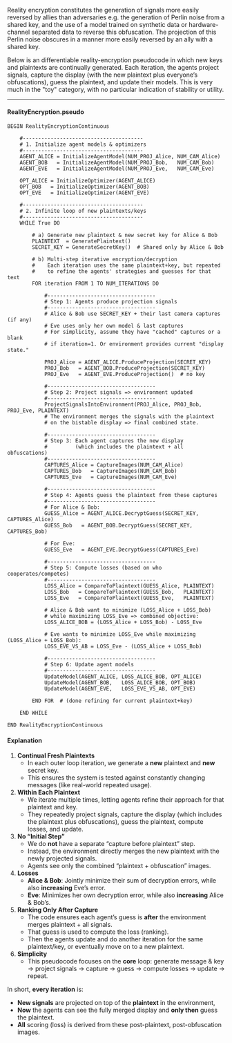Reality encryption constitutes the generation of signals more easily reversed by allies than adversaries e.g. the generation of Perlin noise from a shared key, and the use of a model trained on synthetic data or hardware-channel separated data to reverse this obfuscation. The projection of this Perlin noise obscures in a manner more easily reversed by an ally with a shared key.

Below is an differentiable reality-encryption pseudocode in which new keys and plaintexts are continually generated. Each iteration, the agents project signals, capture the display (with the new plaintext plus everyone’s obfuscations), guess the plaintext, and update their models. This is very much in the "toy" category, with no particular indication of stability or utility.

------

#### **RealityEncryption.pseudo**

```pseudo
BEGIN RealityEncryptionContinuous

    #---------------------------------------
    # 1. Initialize agent models & optimizers
    #---------------------------------------
    AGENT_ALICE = InitializeAgentModel(NUM_PROJ_Alice, NUM_CAM_Alice)
    AGENT_BOB   = InitializeAgentModel(NUM_PROJ_Bob,   NUM_CAM_Bob)
    AGENT_EVE   = InitializeAgentModel(NUM_PROJ_Eve,   NUM_CAM_Eve)

    OPT_ALICE = InitializeOptimizer(AGENT_ALICE)
    OPT_BOB   = InitializeOptimizer(AGENT_BOB)
    OPT_EVE   = InitializeOptimizer(AGENT_EVE)

    #---------------------------------------
    # 2. Infinite loop of new plaintexts/keys
    #---------------------------------------
    WHILE True DO

        # a) Generate new plaintext & new secret key for Alice & Bob
        PLAINTEXT  = GeneratePlaintext()
        SECRET_KEY = GenerateSecretKey()  # Shared only by Alice & Bob

        # b) Multi-step iterative encryption/decryption
        #    Each iteration uses the same plaintext+key, but repeated
        #    to refine the agents' strategies and guesses for that text
        FOR iteration FROM 1 TO NUM_ITERATIONS DO

            #-----------------------------------
            # Step 1: Agents produce projection signals
            #-----------------------------------
            # Alice & Bob use SECRET_KEY + their last camera captures (if any) 
            # Eve uses only her own model & last captures
            # For simplicity, assume they have "cached" captures or a blank 
            # if iteration=1. Or environment provides current "display state."
            
            PROJ_Alice = AGENT_ALICE.ProduceProjection(SECRET_KEY)
            PROJ_Bob   = AGENT_BOB.ProduceProjection(SECRET_KEY)
            PROJ_Eve   = AGENT_EVE.ProduceProjection()  # no key

            #-----------------------------------
            # Step 2: Project signals => environment updated
            #-----------------------------------
            ProjectSignalsIntoEnvironment(PROJ_Alice, PROJ_Bob, PROJ_Eve, PLAINTEXT)
            # The environment merges the signals with the plaintext 
            # on the bistable display => final combined state.

            #-----------------------------------
            # Step 3: Each agent captures the new display 
            #         (which includes the plaintext + all obfuscations)
            #-----------------------------------
            CAPTURES_Alice = CaptureImages(NUM_CAM_Alice)
            CAPTURES_Bob   = CaptureImages(NUM_CAM_Bob)
            CAPTURES_Eve   = CaptureImages(NUM_CAM_Eve)

            #-----------------------------------
            # Step 4: Agents guess the plaintext from these captures
            #-----------------------------------
            # For Alice & Bob:
            GUESS_Alice = AGENT_ALICE.DecryptGuess(SECRET_KEY, CAPTURES_Alice)
            GUESS_Bob   = AGENT_BOB.DecryptGuess(SECRET_KEY, CAPTURES_Bob)

            # For Eve:
            GUESS_Eve   = AGENT_EVE.DecryptGuess(CAPTURES_Eve)

            #-----------------------------------
            # Step 5: Compute losses (based on who cooperates/competes)
            #-----------------------------------
            LOSS_Alice = CompareToPlaintext(GUESS_Alice, PLAINTEXT)
            LOSS_Bob   = CompareToPlaintext(GUESS_Bob,   PLAINTEXT)
            LOSS_Eve   = CompareToPlaintext(GUESS_Eve,   PLAINTEXT)

            # Alice & Bob want to minimize (LOSS_Alice + LOSS_Bob) 
            # while maximizing LOSS_Eve => combined objective:
            LOSS_ALICE_BOB = (LOSS_Alice + LOSS_Bob) - LOSS_Eve

            # Eve wants to minimize LOSS_Eve while maximizing (LOSS_Alice + LOSS_Bob):
            LOSS_EVE_VS_AB = LOSS_Eve - (LOSS_Alice + LOSS_Bob)

            #-----------------------------------
            # Step 6: Update agent models
            #-----------------------------------
            UpdateModel(AGENT_ALICE, LOSS_ALICE_BOB, OPT_ALICE)
            UpdateModel(AGENT_BOB,   LOSS_ALICE_BOB, OPT_BOB)
            UpdateModel(AGENT_EVE,   LOSS_EVE_VS_AB, OPT_EVE)

        END FOR  # (done refining for current plaintext+key)

    END WHILE

END RealityEncryptionContinuous
```

#### **Explanation**

1. **Continual Fresh Plaintexts**
   - In each outer loop iteration, we generate a **new** plaintext and **new** secret key.
   - This ensures the system is tested against constantly changing messages (like real-world repeated usage).
2. **Within Each Plaintext**
   - We iterate multiple times, letting agents refine their approach for that plaintext and key.
   - They repeatedly project signals, capture the display (which includes the plaintext plus obfuscations), guess the plaintext, compute losses, and update.
3. **No “Initial Step”**
   - We do **not** have a separate “capture before plaintext” step.
   - Instead, the environment directly merges the new plaintext with the newly projected signals.
   - Agents see only the combined “plaintext + obfuscation” images.
4. **Losses**
   - **Alice & Bob**: Jointly minimize their sum of decryption errors, while also **increasing** Eve’s error.
   - **Eve**: Minimizes her own decryption error, while also **increasing** Alice & Bob’s.
5. **Ranking Only After Capture**
   - The code ensures each agent’s guess is **after** the environment merges plaintext + all signals.
   - That guess is used to compute the loss (ranking).
   - Then the agents update and do another iteration for the same plaintext/key, or eventually move on to a new plaintext.
6. **Simplicity**
   - This pseudocode focuses on the **core** loop: generate message & key → project signals → capture → guess → compute losses → update → repeat.

In short, **every iteration** is:

- **New signals** are projected on top of the **plaintext** in the environment,
- **Now** the agents can see the fully merged display and **only then** guess the plaintext.
- **All** scoring (loss) is derived from these post-plaintext, post-obfuscation images.
